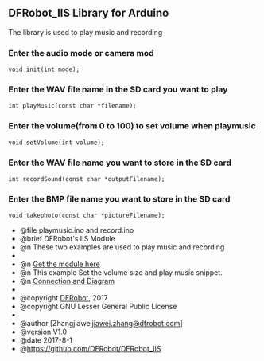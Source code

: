 DFRobot_IIS Library for Arduino
---------------------------------------------------------

The library is used to play music and recording

### Enter the audio mode or camera mod
  
    void init(int mode);
   
### Enter the WAV file name in the SD card you want to play
    
    int playMusic(const char *filename);
	
### Enter the volume(from 0 to 100) to set volume when playmusic

    void setVolume(int volume);

### Enter the WAV file name you want to store in the SD card 

    int recordSound(const char *outputFilename);
	
### Enter the BMP file name you want to store in the SD card
   
    void takephoto(const char *pictureFilename);   
 
 * @file playmusic.ino and record.ino
 * @brief DFRobot's IIS Module
 * @n These two examples are used to play music and recording
 *
 * @n [Get the module here](等上架后添加商品购买链接)
 * @n This example Set the volume size and play music snippet.
 * @n [Connection and Diagram](等上架后添加wiki链接)
 *
 * @copyright	[DFRobot](http://www.dfrobot.com), 2017
 * @copyright	GNU Lesser General Public License
 *
 * @author [Zhangjiawei<jiawei.zhang@dfrobot.com>]
 * @version  V1.0
 * @date  2017-8-1
 * @https://github.com/DFRobot/DFRobot_IIS